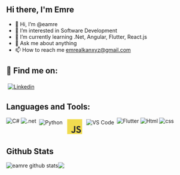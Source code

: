 <!----![](https://komarev.com/ghpvc/?username=eamre&color=blue) [![Github](https://img.shields.io/github/followers/eamre?label=Followers&logo=Github)](https://github.com/eamre)
--->
## Hi there, I'm Emre
- 👋 Hi, I’m @eamre
- 👀 I’m interested in Software Development
- 🌱 I’m currently learning .Net, Angular, Flutter, React.js
- 💬 Ask me about anything
- 📫 How to reach me emrealkanxyz@gmail.com
<!---- 💞️ I’m looking to collaborate on ...--->

## :email: Find me on:
<a href="https://www.linkedin.com/in/emrealkann" target="_blank" rel="noopener noreferrer"> <img src="https://www.vectorlogo.zone/logos/linkedin/linkedin-icon.svg" alt="Linkedin" height="40" style="vertical-align:top; margin:4px"></a>

## Languages and Tools:
<p>
<img src=https://docs.microsoft.com/de-de/windows/images/csharp-logo.png alt="C#" height="40">
<img src=https://upload.wikimedia.org/wikipedia/commons/thumb/a/a3/.NET_Logo.svg/640px-.NET_Logo.svg.png alt=".net" height="40">
<img src="https://upload.wikimedia.org/wikipedia/commons/thumb/c/c3/Python-logo-notext.svg/1200px-Python-logo-notext.svg.png" alt="Python" height="40" style="vertical-align:top; margin:4px">
<img src="https://raw.githubusercontent.com/github/explore/80688e429a7d4ef2fca1e82350fe8e3517d3494d/topics/javascript/javascript.png" alt="Javascript" height="40" style="vertical-align:top; margin:4px">
<img src="https://encrypted-tbn0.gstatic.com/images?q=tbn:ANd9GcRda0DJBSxwYFu3_6eJYq4U2csp6BEGtYNHhQgT4HjIo4Z1DV1q3dctrTJmyc4U6t79SoI&usqp=CAU" alt="VS Code" height="40" style="vertical-align:top; margin:4px">
 <img src="https://www.vectorlogo.zone/logos/flutterio/flutterio-icon.svg" alt = "Flutter" height="40">
 <img src="https://www.vectorlogo.zone/logos/w3_html5/w3_html5-icon.svg" alt="Html" height="40">
 <img src="https://www.vectorlogo.zone/logos/w3_css/w3_css-official.svg" alt ="css" height="40">
</p>

## Github Stats
<div>
<img align ="left" alt="eamre github stats" src="https://github-readme-stats.vercel.app/api?username=eamre&show_icons=true&hide_border=true" />
<img align="left" src="https://github-readme-stats.vercel.app/api/top-langs/?username=eamre&hide=php&theme=tokyonight" />
</div>
<!---
eamre/eamre is a ✨ special ✨ repository because its `README.md` (this file) appears on your GitHub profile.
You can click the Preview link to take a look at your changes.
--->
